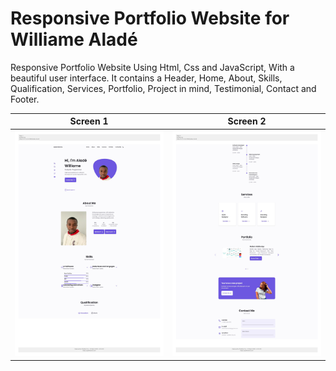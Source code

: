 # Responsive Portfolio Website for Williame Aladé
Responsive Portfolio Website Using Html, Css and JavaScript, With a beautiful user interface. It contains a Header, Home, About, Skills, Qualification, Services, Portfolio, Project in mind, Testimonial, Contact and Footer.

Screen 1             |  Screen 2
:-------------------------:|:-------------------------:
<img src="imgReadme-1.jpg" alt="" width="400"/>  |  <img src="imgReadme-2.jpg" alt="" width="400"/>
